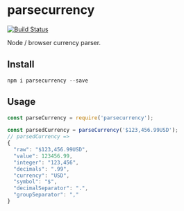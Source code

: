 # parsecurrency
[![Build Status](https://travis-ci.org/mktj/parsecurrency.svg?branch=master)](https://travis-ci.org/mktj/parsecurrency)

Node / browser currency parser.

## Install

```
npm i parsecurrency --save
```

## Usage

```js
const parseCurrency = require('parsecurrency');

const parsedCurrency = parseCurrency('$123,456.99USD');
// parsedCurrency =>
{
  "raw": "$123,456.99USD",
  "value": 123456.99,
  "integer": "123,456",
  "decimals": ".99",
  "currency": "USD",
  "symbol": "$",
  "decimalSeparator": ".",
  "groupSeparator": ","
}

```
